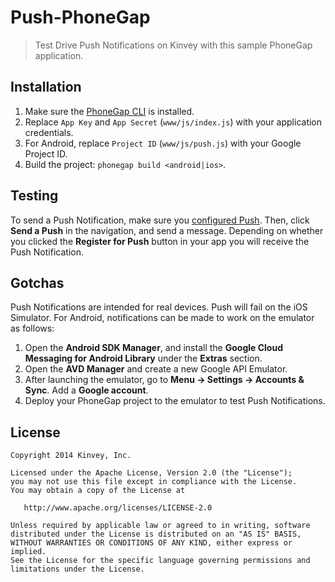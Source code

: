 # Push-PhoneGap
> Test Drive Push Notifications on Kinvey with this sample PhoneGap application.

## Installation

1. Make sure the [PhoneGap CLI](https://github.com/mwbrooks/phonegap-cli) is installed.
2. Replace `App Key` and `App Secret` (`www/js/index.js`) with your application credentials.
3. For Android, replace `Project ID` (`www/js/push.js`) with your Google Project ID.
4. Build the project: `phonegap build <android|ios>`.

## Testing
To send a Push Notification, make sure you [configured Push](http://devcenter.kinvey.com/phonegap/guides/push#ConsoleSetUp). Then, click **Send a Push** in the navigation, and send a message. Depending on whether you clicked the **Register for Push** button in your app you will receive the Push Notification.

## Gotchas
Push Notifications are intended for real devices. Push will fail on the iOS Simulator. For Android, notifications can be made to work on the emulator as follows:

1. Open the **Android SDK Manager**, and install the **Google Cloud Messaging for Android Library** under the **Extras** section.
2. Open the **AVD Manager** and create a new Google API Emulator.
3. After launching the emulator, go to **Menu → Settings → Accounts & Sync**. Add a **Google account**.
4. Deploy your PhoneGap project to the emulator to test Push Notifications.

## License

    Copyright 2014 Kinvey, Inc.

    Licensed under the Apache License, Version 2.0 (the "License");
    you may not use this file except in compliance with the License.
    You may obtain a copy of the License at

       http://www.apache.org/licenses/LICENSE-2.0

    Unless required by applicable law or agreed to in writing, software
    distributed under the License is distributed on an "AS IS" BASIS,
    WITHOUT WARRANTIES OR CONDITIONS OF ANY KIND, either express or implied.
    See the License for the specific language governing permissions and
    limitations under the License.